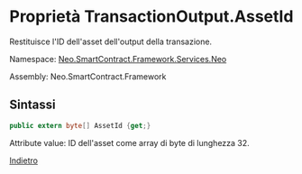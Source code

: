 # Proprietà TransactionOutput.AssetId 

Restituisce l'ID dell'asset dell'output della transazione.

Namespace: [Neo.SmartContract.Framework.Services.Neo](../../neo.md)

Assembly: Neo.SmartContract.Framework

## Sintassi

```c#
public extern byte[] AssetId {get;}
```

Attribute value: ID dell'asset come array di byte di lunghezza 32.



[Indietro](../TransactionOutput.md)
